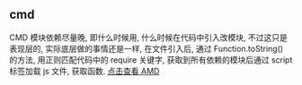 ## cmd
CMD 模块依赖尽量晚, 即什么时候用, 什么时候在代码中引入改模块, 不过这只是表现层的, 实际底层做的事情还是一样, 在文件引入后, 通过 Function.toString() 的方法, 用正则匹配代码中的 require 关键字, 获取到所有依赖的模块后通过 script 标签加载 js 文件, 获取函数.
[点击查看 AMD](../amd/README.md)
